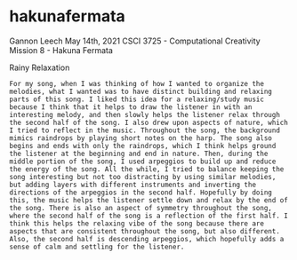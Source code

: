 # hakunafermata

Gannon Leech
May 14th, 2021
CSCI 3725 - Computational Creativity
Mission 8 - Hakuna Fermata

Rainy Relaxation


	For my song, when I was thinking of how I wanted to organize the melodies, what I wanted was to have distinct building and relaxing parts of this song. I liked this idea for a relaxing/study music because I think that it helps to draw the listener in with an interesting melody, and then slowly helps the listener relax through the second half of the song. I also drew upon aspects of nature, which I tried to reflect in the music. Throughout the song, the background mimics raindrops by playing short notes on the harp. The song also begins and ends with only the raindrops, which I think helps ground the listener at the beginning and end in nature. Then, during the middle portion of the song, I used arpeggios to build up and reduce the energy of the song. All the while, I tried to balance keeping the song interesting but not too distracting by using similar melodies, but adding layers with different instruments and inverting the directions of the arpeggios in the second half. Hopefully by doing this, the music helps the listener settle down and relax by the end of the song. There is also an aspect of symmetry throughout the song, where the second half of the song is a reflection of the first half. I think this helps the relaxing vibe of the song because there are aspects that are consistent throughout the song, but also different. Also, the second half is descending arpeggios, which hopefully adds a sense of calm and settling for the listener. 

